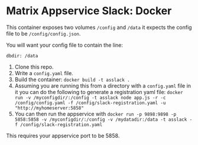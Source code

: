 # Matrix Appservice Slack: Docker

This container exposes two volumes `/config` and `/data` it expects the config
file to be `/config/config.json`.

You will want your config file to contain the line:

```
dbdir: /data
```

1. Clone this repo.
1. Write a `config.yaml` file.
1. Build the container: `docker build -t asslack .`
1. Assuming you are running this from a directory with a `config.yaml` file in it you can do the following to generate a registration yaml file: `docker run -v /myconfigdir/:/config -t asslack node app.js -r -c /config/config.yaml -f /config/slack-registration.yaml -u "http://myhomeserver:5858"`
1. You can then run the appservice with `docker run -p 9898:9898 -p 5858:5858 -v /myconfigdir/:/config -v /mydatadir:/data -t asslack -f /config/slack-registration.yaml`
    
    
This requires your appservice port to be 5858.

